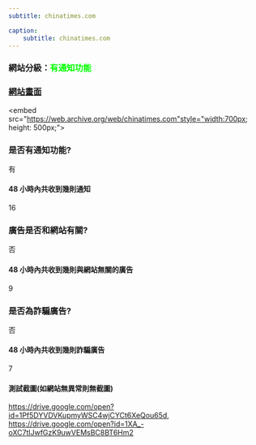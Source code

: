 ```yaml
---
subtitle: chinatimes.com

caption:
	subtitle: chinatimes.com
---
```


<h3>網站分級：<font color="#00FF00">有通知功能</font></h3>

### [網站畫面](chinatimes.com)
<embed src="https://web.archive.org/web/chinatimes.com"style="width:700px; height: 500px;">

### 是否有通知功能?
有

#### 48 小時內共收到幾則通知
16

### 廣告是否和網站有關?
否

#### 48 小時內共收到幾則與網站無關的廣告
9

### 是否為詐騙廣告?
否

#### 48 小時內共收到幾則詐騙廣告
7

#### 測試截圖(如網站無異常則無截圖)
https://drive.google.com/open?id=1Pf5DYVDVKupmyWSC4wjCYCt6XeQou65d, https://drive.google.com/open?id=1XA_-oXC7tlJwfGzK9uwVEMsBC8BT6Hm2

